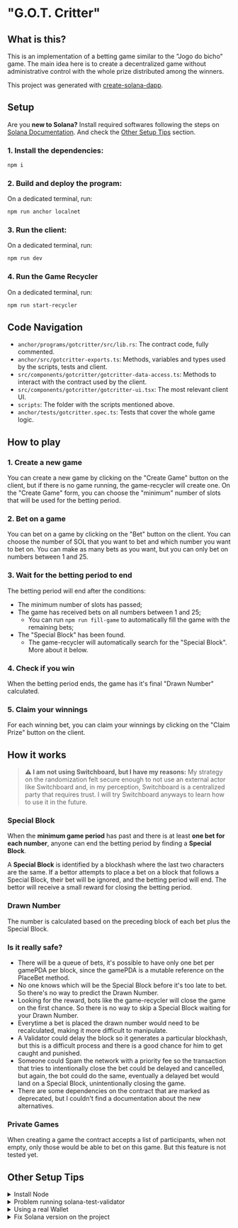 # "G.O.T. Critter"

## What is this?

This is an implementation of a betting game similar to the "Jogo do bicho" game. The main idea here is to create a decentralized game without administrative control with the whole prize distributed among the winners.

This project was generated with [create-solana-dapp](https://github.com/solana-developers/create-solana-dapp).

## Setup

Are you **new to Solana?** Install required softwares following the steps on [Solana Documentation](https://solana.com/pt/developers/guides/getstarted/setup-local-development#2-install-rust). And check the [Other Setup Tips](#other-setup-tips) section.

### 1. Install the dependencies:

```bash
npm i
```

### 2. Build and deploy the program:

On a dedicated terminal, run:

```bash
npm run anchor localnet
```

### 3. Run the client:

On a dedicated terminal, run:

```bash
npm run dev
```

### 4. Run the Game Recycler

On a dedicated terminal, run:

```bash
npm run start-recycler
```

## Code Navigation

- `anchor/programs/gotcritter/src/lib.rs`: The contract code, fully commented.
- `anchor/src/gotcritter-exports.ts`: Methods, variables and types used by the scripts, tests and client.
- `src/components/gotcritter/gotcritter-data-access.ts`: Methods to interact with the contract used by the client.
- `src/components/gotcritter/gotcritter-ui.tsx`: The most relevant client UI.
- `scripts`: The folder with the scripts mentioned above.
- `anchor/tests/gotcritter.spec.ts`: Tests that cover the whole game logic.

## How to play

### 1. Create a new game

You can create a new game by clicking on the "Create Game" button on the client, but if there is no game running, the game-recycler will create one.
On the "Create Game" form, you can choose the "minimum" number of slots that will be used for the betting period.

### 2. Bet on a game

You can bet on a game by clicking on the "Bet" button on the client. You can choose the number of SOL that you want to bet and which number you want to bet on. You can make as many bets as you want, but you can only bet on numbers between 1 and 25.

### 3. Wait for the betting period to end

The betting period will end after the conditions:

- The minimum number of slots has passed;
- The game has received bets on all numbers between 1 and 25;
  - You can run `npm run fill-game` to automatically fill the game with the remaining bets;
- The "Special Block" has been found.
  - The game-recycler will automatically search for the "Special Block". More about it below.

### 4. Check if you win

When the betting period ends, the game has it's final "Drawn Number" calculated.

### 5. Claim your winnings

For each winning bet, you can claim your winnings by clicking on the "Claim Prize" button on the client.

## How it works

> **⚠️ I am not using Switchboard, but I have my reasons:**
> My strategy on the randomization felt secure enough to not use an external actor like Switchboard and, in my perception, Switchboard is a centralized party that requires trust. I will try Switchboard anyways to learn how to use it in the future.

### Special Block

When the **minimum game period** has past and there is at least **one bet for each number**, anyone can end the betting period by finding a **Special Block**.

A **Special Block** is identified by a blockhash where the last two characters are the same. If a bettor attempts to place a bet on a block that follows a Special Block, their bet will be ignored, and the betting period will end. The bettor will receive a small reward for closing the betting period.

### Drawn Number

The number is calculated based on the preceding block of each bet plus the Special Block.

### Is it really safe?

- There will be a queue of bets, it's possible to have only one bet per gamePDA per block, since the gamePDA is a mutable reference on the PlaceBet method.
- No one knows which will be the Special Block before it's too late to bet. So there's no way to predict the Drawn Number.
- Looking for the reward, bots like the game-recycler will close the game on the first chance. So there is no way to skip a Special Block waiting for your Drawn Number.
- Everytime a bet is placed the drawn number would need to be recalculated, making it more difficult to manipulate.
- A Validator could delay the block so it generates a particular blockhash, but this is a difficult process and there is a good chance for him to get caught and punished.
- Someone could Spam the network with a priority fee so the transaction that tries to intentionally close the bet could be delayed and cancelled, but again, the bot could do the same, eventually a delayed bet would land on a Special Block, unintentionally closing the game.
- There are some dependencies on the contract that are marked as deprecated, but I couldn't find a documentation about the new alternatives.

### Private Games

When creating a game the contract accepts a list of participants, when not empty, only those would be able to bet on this game. But this feature is not tested yet.

## Other Setup Tips

<details>
<summary>Install Node</summary>

- Install NVM:
  ```
  curl -o- https://raw.githubusercontent.com/nvm-sh/nvm/v0.39.7/install.sh | bash
  ```
- Install latest nodejs:
  ```
  nvm install --lts
  ```
- Use the nodejs version you just installed:
  ```
  nvm use <version>
  ```
- And finally, you can install dependencies of the repository:
  ```
  npm i
  ```

</details>

<details>
<summary>Problem running solana-test-validator</summary>

If you have a problem with `solana-test-validator` try installing bzip2:

```
sudo apt-get install bzip2
```

</details>

<details>
<summary>Using a real Wallet</summary>

- Install Phantom Wallet as your browser Extension, create an account
- Change Phantom to use local network: Side menu > Config Icon > Developer definitions > Solana > Select "Solana Localnet"
- Add funds to your Phantom: `solana airdrop 100 <address>`
- Check Phantom balance: `solana balance <address>`
</details>

<details>
<summary>Fix Solana version on the project</summary>

Open src/program-rust/Cargo.toml and change `solana-program`, `solana-program-test` and `solana-sdk` to use the same
version of your `solana-cli`, which is probably the latest.

</details>
